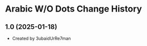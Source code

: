 Arabic W/O Dots Change History
====================

1.0 (2025-01-18)
----------------
* Created by 3ubaidUrRe7man
